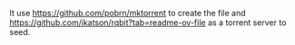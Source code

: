 It use https://github.com/pobrn/mktorrent to create the file and https://github.com/ikatson/rqbit?tab=readme-ov-file as a torrent server to seed.